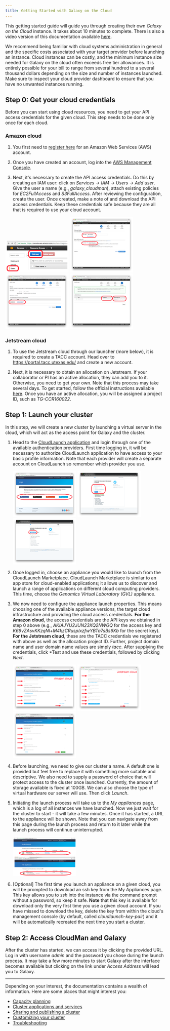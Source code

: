 ```yaml
---
title: Getting Started with Galaxy on the Cloud
---
```

<slot name="/cloudman/linkbox-horizontal" />

This getting started guide will guide you through creating their own
*Galaxy on the Cloud* instance. It takes about 10 minutes to complete. There is
also a video version of this documentation available
<a href="https://youtu.be/E-e2A8tRVDA" target="_blank">here</a>.

<div class="alert alert-danger" role="danger">
We recommend being familiar with cloud systems administration in general and the specific costs associated with your target provider before launching an instance. Cloud instances can be costly, and the minimum instance size needed for Galaxy on the cloud often exceeds free tier allowances. It is entirely possible for your bill to range from several hundred to a several thousand dollars depending on the size and number of instances launched. Make sure to inspect your cloud provider dashboard to ensure that you have no unwanted instances running.
</div>

## Step 0: Get your cloud credentials

Before you can start using cloud resources, you need to get your API access credentials for the given cloud. This step needs to be done only once for each
cloud.

### Amazon cloud

1. You first need to [register here](http://aws.amazon.com/) for an Amazon Web Services (AWS) account.

1. Once you have created an account, log into the [AWS Management Console](https://console.aws.amazon.com/console).

1. Next, it's necessary to create the API access credentials. Do this by creating an IAM user: click on *Services* → *IAM* → *Users* → *Add user*. Give the user a name (e.g., *galaxy_cloudman*), attach existing policies for *EC2FullAccess* and
*S3FullAccess*. After reviewing the configuration, create the user. Once created, make a note of and download the API access credentials. Keep these credentials safe because they are all that is required to use your cloud account.

<div class='center'>
<a href='iam1.png'><img src="iam1.png" alt="" width=200 /></a>
<a href='iam2.png'><img src="iam2.png" alt="" width=200 /></a>
<a href='iam3.png'><img src="iam3.png" alt="" width=200 /></a>
<a href='iam4.png'><img src="iam4.png" alt="" width=200 /></a>
</div>

### Jetstream cloud

1. To use the Jetstream cloud through our launcher (more below), it is required to
create a TACC account. Head over to <a href="https://portal.tacc.utexas.edu/" target="_blank">https://portal.tacc.utexas.edu/</a> and create a new account.

1. Next, it is necessary to obtain an allocation on Jetstream. If your
collaborator or PI has an active allocation, they can add you to it. Otherwise,
you need to get your own. Note that this process may take several days. To get started, follow the official instructions available
<a href="https://iujetstream.atlassian.net/wiki/display/JWT/Jetstream+Allocations" target="_blank">here</a>. Once you have an active allocation, you will be
assigned a project ID, such as *TG-CCR160022*.

## Step 1: Launch your cluster

In this step, we will create a new cluster by launching a virtual server in the
cloud, which will act as the access point for Galaxy and the cluster.

1. Head to the [CloudLaunch application](https://launch.usegalaxy.org/)
and login through one of the available authentication providers. First time
logging in, it will be necessary to authorize CloudLaunch application to have
access to your basic profile information. Note that each provider will create a
separate account on CloudLaunch so remember which provider you use.

    <div class='center'>
    <a href='cloudlaunch-login.png'><img src="cloudlaunch-login.png" alt="" width=200 /></a>
    <a href='twitter-login.png'><img src="twitter-login.png" alt="" width=200 /></a>
    <a href='twitter-auth.png'><img src="twitter-auth.png" alt="" width=200 /></a>
    </div>

1. Once logged in, choose an appliance you would like to launch from the
CloudLaunch Marketplace. CloudLaunch Marketplace is similar to an app store for
cloud-enabled applications; it allows us to discover and launch a range of
applications on different cloud computing providers. This time, choose
the *Genomics Virtual Laboratory (GVL)* appliance.

1. We now need to configure the appliance launch properties. This means
choosing one of the available appliance versions, the target cloud
infrastructure and providing the cloud access credentials. **For the Amazon
cloud**, the access credentials are the API keys we obtained in step 0 above
(e.g., *AKIAJYU2JUN23XQ2NWGQ* for the access key and
*K69vZAsvKKzqNl+M4kzCRuspIxzfwYBTa7sBs9Xb* for the secret key). **For the
Jetstream cloud**, these are the TACC credentials we registered with above as
well as the allocation project ID. Further, project domain name and user domain
name values are simply *tacc*. After supplying the credentials, click *Test and
use these credentials, followed by clicking *Next*.

    <div class='center'>
    <a href='cloudlaunch-app-config-aws.png'><img src="cloudlaunch-app-config-aws.png" alt="" width=200 /></a>
    <a href='cloudlaunch-app-config-js.png'><img src="cloudlaunch-app-config-js.png" alt="" width=200 /></a>
    <a href='cloudlaunch-cloud-config.png'><img src="cloudlaunch-cloud-config.png" alt="" width=200 /></a>
    </div>

1. Before launching, we need to give our cluster a name. A default one is
provided but feel free to replace it with something more suitable and
descriptive. We also need to supply a password of choice that will protect
access to the cluster once launched. Currently, the amount of storage available
is fixed at 100GB. We can also choose the type of virtual hardware our server will
use. Then click *Launch*.

1. Initiating the launch process will take us to the *My appliances* page,
which is a log of all instances we have launched. Now we just wait for the
cluster to start - it will take a few minutes. Once it has started, a URL to
the appliance will be shown. Note that you can navigate away from this page
during the launch process and return to it later while the launch process will
continue uninterrupted.

    <div class='center'>
    <a href='cloudlaunch-my-apps.png'><img src="cloudlaunch-my-apps.png" alt="" width=200 /></a>
    </div>

1. [Optional] The first time you launch an appliance on a given cloud, you
will be prompted to download an ssh key from the My Appliances page. This key
allows you to *ssh* into the instance via the command prompt without a
password, so keep it safe. **Note** that this key is available for download
only the very first time you use a given cloud account. If you have missed to
download the key, delete the key from within the cloud's management console (by
default, called *cloudlaunch-key-pair*) and it will be automatically recreated
the next time you start a cluster.

## Step 2: Access CloudMan and Galaxy

After the cluster has started, we can access it by clicking the provided URL.
Log in with username *admin* and the password you
chose during the launch process. It may take a few more minutes to start Galaxy
after the interface becomes available but clicking on the link under _Access Address_
will lead you to Galaxy.

----

Depending on your interest, the documentation contains a wealth of information. Here are some places that might interest you:

* [Capacity planning](/cloudman/capacity-planning/)
* [Cluster applications and services](/cloudman/services/)
* [Sharing and publishing a cluster](/cloudman/sharing/)
* [Customizing your cluster](/cloudman/customizing/)
* [Troubleshooting](/cloudman/troubleshooting/)
